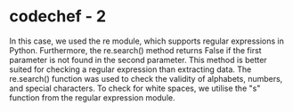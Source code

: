 # codechef - 2
In this case, we used the re module, which supports regular expressions in Python. 
Furthermore, the re.search() method returns False if the first parameter is not found in the second parameter. 
This method is better suited for checking a regular expression than extracting data.
The re.search() function was used to check the validity of alphabets, numbers, and special characters.
To check for white spaces, we utilise the "s" function from the regular expression module.
